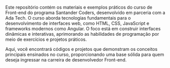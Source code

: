 Este repositório contém os materiais e exemplos práticos do curso de Front-end do programa Santander Coders, desenvolvido em parceria com a Ada Tech. O curso aborda tecnologias fundamentais para o desenvolvimento de interfaces web, como HTML, CSS, JavaScript e frameworks modernos como Angular. O foco está em construir interfaces dinâmicas e interativas, aprimorando as habilidades de programação por meio de exercícios e projetos práticos.

Aqui, você encontrará códigos e projetos que demonstram os conceitos principais ensinados no curso, proporcionando uma base sólida para quem deseja ingressar na carreira de desenvolvedor Front-end.
